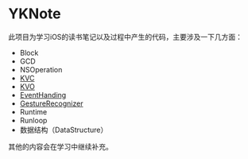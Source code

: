 # YKNote

此项目为学习iOS的读书笔记以及过程中产生的代码，主要涉及一下几方面：

- Block
- GCD
- NSOperation
- [KVC](YKNote/KVC/YKNote-KVC.md)
- [KVO](YKNote/KVO/YKNote-KVO.md)
- [EventHanding](YKNote/EventHandling/YKNote-EventDeliveryAndResponderChain.md)
- [GestureRecognizer](YKNote/EventHandling/YKNote-GestureRecognizers.md)
- Runtime
- Runloop
- 数据结构（DataStructure）

其他的内容会在学习中继续补充。